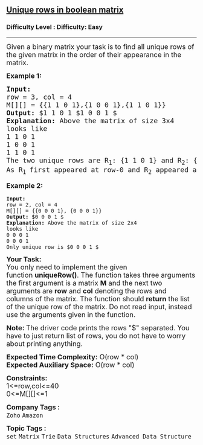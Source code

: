 <h2><a href="https://www.geeksforgeeks.org/problems/unique-rows-in-boolean-matrix/0">Unique rows in boolean matrix</a></h2><h3>Difficulty Level : Difficulty: Easy</h3><hr><div class="problems_problem_content__Xm_eO"><p><span style="font-size: 18px;">Given a binary matrix your task is to find all unique rows of the given matrix in the order of their appearance in the matrix. </span></p>
<p><span style="font-size: 18px;"><strong>Example 1:</strong></span></p>
<pre><span style="font-size: 18px;"><strong>Input:
</strong>row = 3, col = 4 
M[][] = {{1 1 0 1},{1 0 0 1},{1 1 0 1}}
<strong>Output: </strong>$1 1 0 1 $1 0 0 1 $<strong>
Explanation: </strong>Above the matrix of size 3x4
looks like
1 1 0 1
1 0 0 1
1 1 0 1
The two unique rows are R<sub>1</sub>: {1 1 0 1} and R<sub>2</sub>: {1 0 0 1}. <br>As R<sub>1 </sub>first appeared at row-0 and R<sub>2</sub> appeared at row-1, in the resulting list, R<sub>1</sub> is kept before R<sub>2</sub>.</span></pre>
<p style="font-family: -apple-system, BlinkMacSystemFont, 'Segoe UI', Roboto, Oxygen, Ubuntu, Cantarell, 'Open Sans', 'Helvetica Neue', sans-serif; font-size: medium; white-space: normal;"><span style="font-size: 18px;"><strong>Example 2:</strong></span></p>
<pre><strong>Input:
</strong>row = 2, col = 4 
M[][] = {{0 0 0 1}, {0 0 0 1}}
<strong>Output: $</strong>0 0 0 1 $<strong>
Explanation: </strong>Above the matrix of size 2x4
looks like
0 0 0 1
0 0 0 1
Only unique row is $0 0 0 1 $</pre>
<p><span style="font-size: 18px;"><strong>Your Task:</strong><br>You only need to implement the given function&nbsp;<strong>uniqueRow()</strong>.&nbsp;The function takes three arguments the first argument is a matrix <strong>M</strong> and the next two arguments are <strong>row</strong>&nbsp;and <strong>col</strong>&nbsp;denoting the rows and columns&nbsp;of the matrix.&nbsp;The function should <strong>return</strong> the list of the unique row of the matrix. Do not read input, instead use the arguments given in the function.</span></p>
<p><span style="font-size: 18px;"><strong>Note:&nbsp;</strong>The driver code prints the rows "$" separated. You have to just return list of rows, you do not have to worry about printing anything.</span></p>
<p><span style="font-size: 18px;"><strong>Expected Time Complexity:</strong>&nbsp;O(row * col)<br><strong>Expected Auxiliary Space:</strong>&nbsp;O(row * col)</span></p>
<p><span style="font-size: 18px;"><strong>Constraints:</strong><br>1&lt;=row,col&lt;=40<br>0&lt;=M[][]&lt;=1</span></p></div><p><span style=font-size:18px><strong>Company Tags : </strong><br><code>Zoho</code>&nbsp;<code>Amazon</code>&nbsp;<br><p><span style=font-size:18px><strong>Topic Tags : </strong><br><code>set</code>&nbsp;<code>Matrix</code>&nbsp;<code>Trie</code>&nbsp;<code>Data Structures</code>&nbsp;<code>Advanced Data Structure</code>&nbsp;